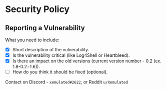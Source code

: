 # Security Policy

## Reporting a Vulnerability

What you need to include:
- [x] Short description of the vulnerability.
- [x] Is the vulnerability critical (like Log4Shell or Heartbleed).
- [x] Is there an impact on the old versions (current version number - 0.2 (ex. 1.8-0.2=1.6)).
- [ ] How do you think it should be fixed (optional).

Contact on Discord - `xemulated#2622`, or Reddit `u/Xemulated`
